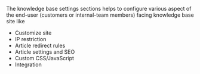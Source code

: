 The knowledge base settings sections helps to configure various aspect of the end-user (customers or internal-team members) facing knowledge base site like

* Customize site
* IP restriction
* Article redirect rules
* Article settings and SEO
* Custom CSS/JavaScript
* Integration

